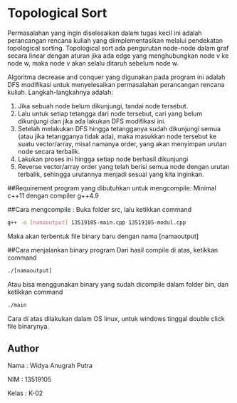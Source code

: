 # Topological Sort
Permasalahan yang ingin diselesaikan dalam tugas kecil ini adalah perancangan rencana kuliah yang diimplementasikan melalui pendekatan topological sorting.
Topological sort ada pengurutan node-node dalam graf secara linear dengan aturan jika ada edge yang menghubungkan node v ke node w, maka node v akan selalu ditaruh sebelum node w.

Algoritma decrease and conquer yang digunakan pada program ini adalah DFS modifikasi untuk menyelesaikan permasalahan perancangan rencana kuliah. Langkah-langkahnya adalah:
1. Jika sebuah node belum dikunjungi, tandai node tersebut.
2. Lalu untuk setiap tetangga dari node tersebut, cari yang belum dikunjungi dan jika ada lakukan DFS modifikasi ini.
3. Setelah melakukan DFS hingga tetangganya sudah dikunjungi semua (atau jika tetangganya tidak ada), maka masukkan node tersebut ke suatu vector/array, misal namanya order, yang akan menyimpan urutan node secara terbalik.
4. Lakukan proses ini hingga setiap node berhasil dikunjungi
5. Reverse vector/array order yang telah berisi semua node dengan urutan terbalik, sehingga urutannya menjadi sesuai yang kita inginkan.

##Requirement program yang dibutuhkan untuk mengcompile: 
Minimal c++11 dengan compiler g++4.9

##Cara mengcompile :
Buka folder src, lalu ketikkan command
```bash
g++ -o [namaoutput] 13519105-main.cpp 13519105-modul.cpp
```
Maka akan terbentuk file binary baru dengan nama [namaoutput]

##Cara menjalankan binary program
Dari hasil compile di atas, ketikkan command
```bash
./[namaoutput]
```
Atau bisa menggunakan binary yang sudah dicompile dalam folder bin, dan ketikkan command
```bash
./main
```
Cara di atas dilakukan dalam OS linux, untuk windows tinggal double click file binarynya.

## Author
Nama	: Widya Anugrah Putra

NIM	: 13519105

Kelas	: K-02